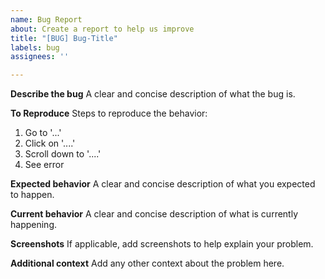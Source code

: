 ```yaml
---
name: Bug Report
about: Create a report to help us improve
title: "[BUG] Bug-Title"
labels: bug
assignees: ''

---
```


**Describe the bug**
A clear and concise description of what the bug is.

**To Reproduce**
Steps to reproduce the behavior:
1. Go to '...'
2. Click on '....'
3. Scroll down to '....'
4. See error

**Expected behavior**
A clear and concise description of what you expected to happen.

**Current behavior**
A clear and concise description of what is currently happening.

**Screenshots**
If applicable, add screenshots to help explain your problem.

**Additional context**
Add any other context about the problem here.
